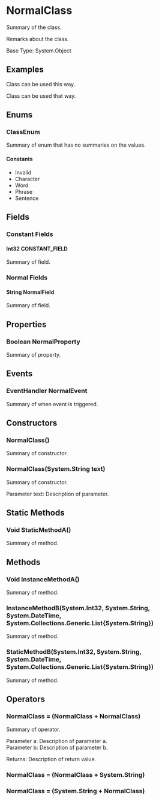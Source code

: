# NormalClass



Summary of the class.

Remarks about the class.

Base Type: System.Object

## Examples

Class can be used this way.

Class can be used that way.

## Enums

### ClassEnum

Summary of enum that has no summaries on the values.

#### Constants

* Invalid  
* Character  
* Word  
* Phrase  
* Sentence  
## Fields

### Constant Fields

#### Int32 CONSTANT_FIELD

Summary of field.



### Normal Fields

#### String NormalField

Summary of field.



## Properties

### Boolean NormalProperty

Summary of property.



## Events

### EventHandler NormalEvent

Summary of when event is triggered.



## Constructors

### NormalClass()

Summary of constructor.



### NormalClass(System.String text)

Summary of constructor.

Parameter text: Description of parameter.  



## Static Methods

### Void StaticMethodA()

Summary of method.



## Methods

### Void InstanceMethodA()

Summary of method.



### InstanceMethodB(System.Int32, System.String, System.DateTime, System.Collections.Generic.List{System.String})

Summary of method.



### StaticMethodB(System.Int32, System.String, System.DateTime, System.Collections.Generic.List{System.String})

Summary of method.



## Operators

### NormalClass = (NormalClass + NormalClass)

Summary of operator.

Parameter a: Description of parameter a.  
Parameter b: Description of parameter b.  

Returns: Description of return value.



### NormalClass = (NormalClass + System.String)



### NormalClass = (System.String + NormalClass)



